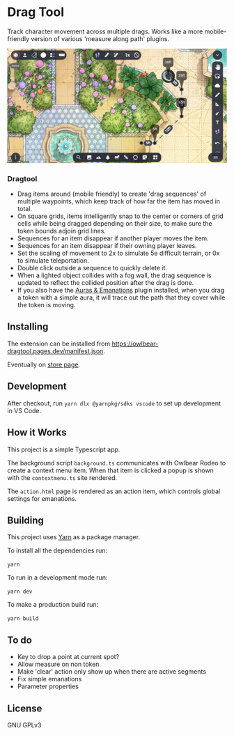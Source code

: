 # Drag Tool

Track character movement across multiple drags. Works like a more mobile-friendly version of various 'measure along path' plugins.

![Interface](./docs/header.png)

### Dragtool
- Drag items around (mobile friendly) to create 'drag sequences' of multiple waypoints, which keep track of how far the item has moved in total.
- On square grids, items intelligently snap to the center or corners of grid cells while being dragged depending on their size, to make sure the token bounds adjoin grid lines.
- Sequences for an item disappear if another player moves the item.
- Sequences for an item disappear if their owning player leaves.
- Set the scaling of movement to 2x to simulate 5e difficult terrain, or 0x to simulate teleportation.
- Double click outside a sequence to quickly delete it.
- When a lighted object collides with a fog wall, the drag sequence is updated to reflect the collided position after the drag is done.
- If you also have the [Auras & Emanations](https://github.com/desain/owlbear-emanation/tree/main) plugin installed, when you drag a token with a simple aura, it will trace out the path that they cover while the token is moving.

## Installing

The extension can be installed from https://owlbear-dragtool.pages.dev/manifest.json.

Eventually on [store page](https://extensions.owlbear.rodeo/owlbear-dragtool).

## Development

After checkout, run `yarn dlx @yarnpkg/sdks vscode` to set up development in VS Code.

## How it Works

This project is a simple Typescript app.

The background script `background.ts` communicates with Owlbear Rodeo to create a context menu item. When that item is clicked a popup is shown with the `contextmenu.ts` site rendered.

The `action.html` page is rendered as an action item, which controls global settings for emanations.

## Building

This project uses [Yarn](https://yarnpkg.com/) as a package manager.

To install all the dependencies run:

`yarn`

To run in a development mode run:

`yarn dev`

To make a production build run:

`yarn build`

## To do
- Key to drop a point at current spot?
- Allow measure on non token
- Make 'clear' action only show up when there are active segments
- Fix simple emanations
- Parameter properties

## License

GNU GPLv3
